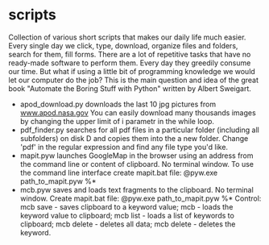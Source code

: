 # scripts
Collection of various short scripts that makes our daily life much easier. 
Every single day we click, type, download, organize files and folders, search for them, fill forms. There are a lot of repetitive tasks that have no ready-made software to perform them. Every day they greedily consume our time. But what if using a little bit of programming knowledge we would let our computer do the job? This is the main question and idea of the great book "Automate the Boring Stuff with Python" written by Albert Sweigart.
- apod_download.py downloads the last 10 jpg pictures from www.apod.nasa.gov You can easily download many thousands images by changing the upper limit of i parametr in the while loop.
- pdf_finder.py searches for all pdf files in a particular folder (including all subfolders) on disk D and copies them into the a new  folder. Change 'pdf' in the regular expression and find any file type you'd like.
- mapit.pyw launches GoogleMap in the browser using an address from the command line or content of clipboard. No terminal window. To use the command line interface create mapit.bat file: @pyw.exe path_to_mapit.pyw %*
- mcb.pyw saves and loads text fragments to the clipboard. No terminal window. Create mapit.bat file: @pyw.exe path_to_mapit.pyw %* Control: mcb save <keyword> - saves clipboard to a keyword value; mcb <keyword> - loads the keyword value to clipboard; mcb list - loads a list of keywords to clipboard; mcb delete - deletes all data; mcb delete <keyword> - deletes the keyword.

